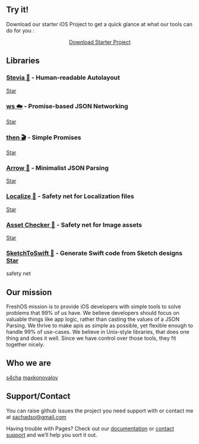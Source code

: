 ## Try it!

Download our starter iOS Project to get a quick glance at what our tools can do for you :
<div style="text-align:center">
<a class="github-button" href="https://github.com/freshOS/StarterProject/archive/master.zip" data-icon="octicon-cloud-download" data-style="mega" aria-label="Download freshOS/StarterProject on GitHub">Download Starter Project</a>
</div>

## Libraries

### [Stevia 🍃](https://github.com/freshOS/Stevia) - Human-readable Autolayout
<a class="github-button" href="https://github.com/freshOS/Stevia" data-icon="octicon-star" data-style="mega" data-count-href="/freshOS/Stevia/stargazers" data-count-api="/repos/freshOS/Stevia#stargazers_count" data-count-aria-label="# stargazers on GitHub" aria-label="Star freshOS/Stevia on GitHub">Star</a>

### [ws ☁️](https://github.com/freshOS/ws) - Promise-based JSON Networking
<a class="github-button" href="https://github.com/freshOS/ws" data-icon="octicon-star" data-style="mega" data-count-href="/freshOS/ws/stargazers" data-count-api="/repos/freshOS/ws#stargazers_count" data-count-aria-label="# stargazers on GitHub" aria-label="Star freshOS/ws on GitHub">Star</a>

### [then 🎬](https://github.com/freshOS/then) - Simple Promises
<a class="github-button" href="https://github.com/freshOS/then" data-icon="octicon-star" data-style="mega" data-count-href="/freshOS/then/stargazers" data-count-api="/repos/freshOS/then#stargazers_count" data-count-aria-label="# stargazers on GitHub" aria-label="Star freshOS/then on GitHub">Star</a>

### [Arrow 🏹](https://github.com/freshOS/Arrow) - Minimalist JSON Parsing
<a class="github-button" href="https://github.com/freshOS/Arrow" data-icon="octicon-star" data-style="mega" data-count-href="/freshOS/Arrow/stargazers" data-count-api="/repos/freshOS/Arrow#stargazers_count" data-count-aria-label="# stargazers on GitHub" aria-label="Star freshOS/Arrow on GitHub">Star</a>

### [Localize 🏁](https://github.com/freshOS/Localize) - Safety net for Localization files
<a class="github-button" href="https://github.com/freshOS/Localize" data-icon="octicon-star" data-style="mega" data-count-href="/freshOS/Localize/stargazers" data-count-api="/repos/freshOS/Localize#stargazers_count" data-count-aria-label="# stargazers on GitHub" aria-label="Star freshOS/Localize on GitHub">Star</a>

### [Asset Checker 👮](https://github.com/s4cha/AssetChecker) - Safety net for Image assets
<a class="github-button" href="https://github.com/s4cha/AssetChecker" data-icon="octicon-star" data-style="mega" data-count-href="/s4cha/AssetChecker/stargazers" data-count-api="/repos/s4cha/AssetChecker#stargazers_count" data-count-aria-label="# stargazers on GitHub" aria-label="Star s4cha/AssetChecker on GitHub">Star</a>

### [SketchToSwift 📲](https://github.com/freshOS/SketchToSwift) - Generate Swift code from Sketch designs <a class="github-button" href="https://github.com/freshOS/SketchToSwift" data-icon="octicon-star" data-style="mega" data-count-href="/freshOS/SketchToSwift/stargazers" data-count-api="/repos/freshOS/SketchToSwift#stargazers_count" data-count-aria-label="# stargazers on GitHub" aria-label="Star freshOS/SketchToSwift on GitHub">Star</a>


safety net

## Our mission

FreshOS mission is to provide iOS developers with simple tools to solve problems that 99% of us have.
We believe developers should focus on valuable things like app logic, rather than casting the values of a JSON Parsing.
We thrive to make apis as simple as possible, yet flexible enough to handle 99% of use-cases.
We believe in Unix-style libraries, that does one thing and does it well.
Since we have control over those tools, they fit together nicely.


## Who we are
[s4cha](https://github.com/orgs/freshOS/people/s4cha)
[maxkonovalov](https://github.com/orgs/freshOS/people/maxkonovalov)


## Support/Contact
You can raise github issues the project you need support with or contact me at sachadso@gmail.com

Having trouble with Pages? Check out our [documentation](https://help.github.com/categories/github-pages-basics/) or [contact support](https://github.com/contact) and we’ll help you sort it out.


<!-- Place this tag in your head or just before your close body tag. -->
<script async defer src="https://buttons.github.io/buttons.js"></script>
